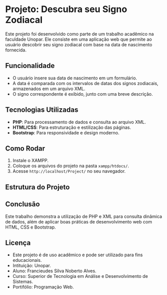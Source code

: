 # Projeto: Descubra seu Signo Zodiacal

Este projeto foi desenvolvido como parte de um trabalho acadêmico na faculdade Unopar. Ele consiste em uma aplicação web que permite ao usuário descobrir seu signo zodiacal com base na data de nascimento fornecida.

## Funcionalidade

- O usuário insere sua data de nascimento em um formulário.
- A data é comparada com os intervalos de datas dos signos zodiacais, armazenados em um arquivo XML.
- O signo correspondente é exibido, junto com uma breve descrição.

## Tecnologias Utilizadas

- **PHP**: Para processamento de dados e consulta ao arquivo XML.
- **HTML/CSS**: Para estruturação e estilização das páginas.
- **Bootstrap**: Para responsividade e design moderno.

## Como Rodar

1. Instale o XAMPP.
2. Coloque os arquivos do projeto na pasta `xampp/htdocs/`.
3. Acesse `http://localhost/Project/` no seu navegador.

## Estrutura do Projeto


## Conclusão

Este trabalho demonstra a utilização de PHP e XML para consulta dinâmica de dados, além de aplicar boas práticas de desenvolvimento web com HTML, CSS e Bootstrap.

## Licença

- Este projeto é de uso acadêmico e pode ser utilizado para fins educacionais.
- Intituição: Unopar.
- Aluno: Francieudes Silva Noberto Alves.
- Curso: Superior de Tecnologia em Análise e Desenvolvimento de Sistemas.
- Portifólio: Programação Web.

